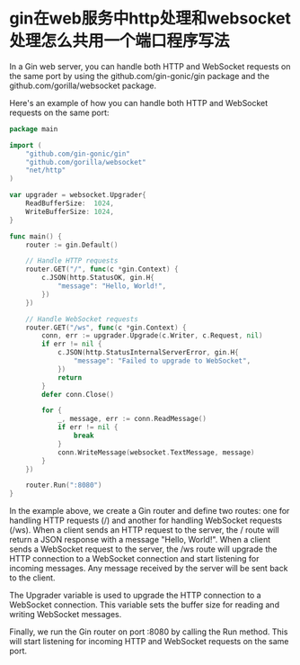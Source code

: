# gin在web服务中http处理和websocket处理怎么共用一个端口程序写法
In a Gin web server, you can handle both HTTP and WebSocket requests on the same port by using the github.com/gin-gonic/gin package and the github.com/gorilla/websocket package.

Here's an example of how you can handle both HTTP and WebSocket requests on the same port:

```go
package main

import (
    "github.com/gin-gonic/gin"
    "github.com/gorilla/websocket"
    "net/http"
)

var upgrader = websocket.Upgrader{
    ReadBufferSize:  1024,
    WriteBufferSize: 1024,
}

func main() {
    router := gin.Default()

    // Handle HTTP requests
    router.GET("/", func(c *gin.Context) {
        c.JSON(http.StatusOK, gin.H{
            "message": "Hello, World!",
        })
    })

    // Handle WebSocket requests
    router.GET("/ws", func(c *gin.Context) {
        conn, err := upgrader.Upgrade(c.Writer, c.Request, nil)
        if err != nil {
            c.JSON(http.StatusInternalServerError, gin.H{
                "message": "Failed to upgrade to WebSocket",
            })
            return
        }
        defer conn.Close()

        for {
            _, message, err := conn.ReadMessage()
            if err != nil {
                break
            }
            conn.WriteMessage(websocket.TextMessage, message)
        }
    })

    router.Run(":8080")
}
```
In the example above, we create a Gin router and define two routes: one for handling HTTP requests (/) and another for handling WebSocket requests (/ws). When a client sends an HTTP request to the server, the / route will return a JSON response with a message "Hello, World!". When a client sends a WebSocket request to the server, the /ws route will upgrade the HTTP connection to a WebSocket connection and start listening for incoming messages. Any message received by the server will be sent back to the client.

The Upgrader variable is used to upgrade the HTTP connection to a WebSocket connection. This variable sets the buffer size for reading and writing WebSocket messages.

Finally, we run the Gin router on port :8080 by calling the Run method. This will start listening for incoming HTTP and WebSocket requests on the same port.
